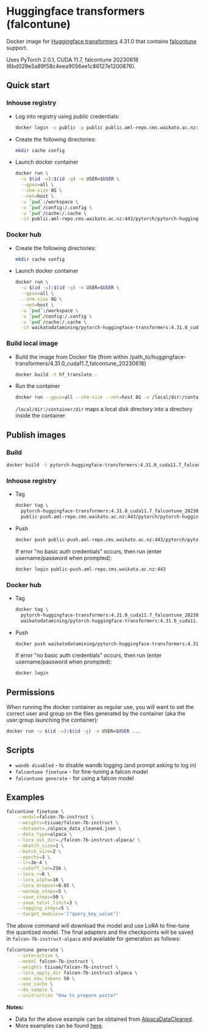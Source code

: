 # Huggingface transformers (falcontune)

Docker image for [Huggingface transformers](https://github.com/huggingface/transformers) 4.31.0
that contains [falcontune](https://github.com/rmihaylov/falcontune) support.

Uses PyTorch 2.0.1, CUDA 11.7, falcontune 20230618 (6bd029e5a89f58c4eea9056ee1c86127e1200876).

## Quick start

### Inhouse registry

* Log into registry using *public* credentials:

  ```bash
  docker login -u public -p public public.aml-repo.cms.waikato.ac.nz:443 
  ```

* Create the following directories:

  ```bash
  mkdir cache config
  ```

* Launch docker container

  ```bash
  docker run \
    -u $(id -u):$(id -g) -e USER=$USER \
    --gpus=all \
    --shm-size 8G \
    --net=host \
    -v `pwd`:/workspace \
    -v `pwd`/config:/.config \
    -v `pwd`/cache:/.cache \
    -it public.aml-repo.cms.waikato.ac.nz:443/pytorch/pytorch-huggingface-transformers:4.31.0_cuda11.7_falcontune_20230618
  ```

### Docker hub
  
* Create the following directories:

  ```bash
  mkdir cache config
  ```

* Launch docker container

  ```bash
  docker run \
    -u $(id -u):$(id -g) -e USER=$USER \
    --gpus=all \
    --shm-size 8G \
    --net=host \
    -v `pwd`:/workspace \
    -v `pwd`/config:/.config \
    -v `pwd`/cache:/.cache \
    -it waikatodatamining/pytorch-huggingface-transformers:4.31.0_cuda11.7_falcontune_20230618
  ```

### Build local image

* Build the image from Docker file (from within /path_to/huggingface-transformers/4.31.0_cuda11.7_falcontune_20230618)

  ```bash
  docker build -t hf_translate .
  ```
  
* Run the container

  ```bash
  docker run --gpus=all --shm-size --net=host 8G -v /local/dir:/container/dir -it hf_translate
  ```
  `/local/dir:/container/dir` maps a local disk directory into a directory inside the container


## Publish images

### Build

```bash
docker build -t pytorch-huggingface-transformers:4.31.0_cuda11.7_falcontune_20230618 .
```

### Inhouse registry  
  
* Tag

  ```bash
  docker tag \
    pytorch-huggingface-transformers:4.31.0_cuda11.7_falcontune_20230618 \
    public-push.aml-repo.cms.waikato.ac.nz:443/pytorch/pytorch-huggingface-transformers:4.31.0_cuda11.7_falcontune_20230618
  ```
  
* Push

  ```bash
  docker push public-push.aml-repo.cms.waikato.ac.nz:443/pytorch/pytorch-huggingface-transformers:4.31.0_cuda11.7_falcontune_20230618
  ```
  If error "no basic auth credentials" occurs, then run (enter username/password when prompted):
  
  ```bash
  docker login public-push.aml-repo.cms.waikato.ac.nz:443
  ```

### Docker hub  
  
* Tag

  ```bash
  docker tag \
    pytorch-huggingface-transformers:4.31.0_cuda11.7_falcontune_20230618 \
    waikatodatamining/pytorch-huggingface-transformers:4.31.0_cuda11.7_falcontune_20230618
  ```
  
* Push

  ```bash
  docker push waikatodatamining/pytorch-huggingface-transformers:4.31.0_cuda11.7_falcontune_20230618
  ```
  If error "no basic auth credentials" occurs, then run (enter username/password when prompted):
  
  ```bash
  docker login
  ```


## Permissions

When running the docker container as regular use, you will want to set the correct
user and group on the files generated by the container (aka the user:group launching
the container):

```bash
docker run -u $(id -u):$(id -g) -e USER=$USER ...
```

## Scripts

* `wandb disabled` - to disable wandb logging (and prompt asking to log in)
* `falcontune finetune` - for fine-tuning a falcon model
* `falcontune generate` - for using a falcon model


## Examples

```bash
falcontune finetune \
    --model=falcon-7b-instruct \
    --weights=tiiuae/falcon-7b-instruct \
    --dataset=./alpaca_data_cleaned.json \
    --data_type=alpaca \
    --lora_out_dir=./falcon-7b-instruct-alpaca/ \
    --mbatch_size=1 \
    --batch_size=2 \
    --epochs=3 \
    --lr=3e-4 \
    --cutoff_len=256 \
    --lora_r=8 \
    --lora_alpha=16 \
    --lora_dropout=0.05 \
    --warmup_steps=5 \
    --save_steps=50 \
    --save_total_limit=3 \
    --logging_steps=5 \
    --target_modules='["query_key_value"]'
```

The above command will download the model and use LoRA to fine-tune 
the quantized model. The final adapters and the checkpoints will be 
saved in `falcon-7b-instruct-alpaca` and available for generation as 
follows:

```bash
falcontune generate \
    --interactive \
    --model falcon-7b-instruct \
    --weights tiiuae/falcon-7b-instruct \
    --lora_apply_dir falcon-7b-instruct-alpaca \
    --max_new_tokens 50 \
    --use_cache \
    --do_sample \
    --instruction "How to prepare pasta?"
```

**Notes:** 

* Data for the above example can be obtained from [AlpacaDataCleaned](https://github.com/gururise/AlpacaDataCleaned).
* More examples can be found [here](https://github.com/rmihaylov/falcontune#finetune-a-base-model).
